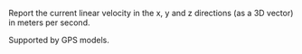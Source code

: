 Report the current linear velocity in the x, y and z directions (as a 3D vector) in meters per second.

Supported by GPS models.
